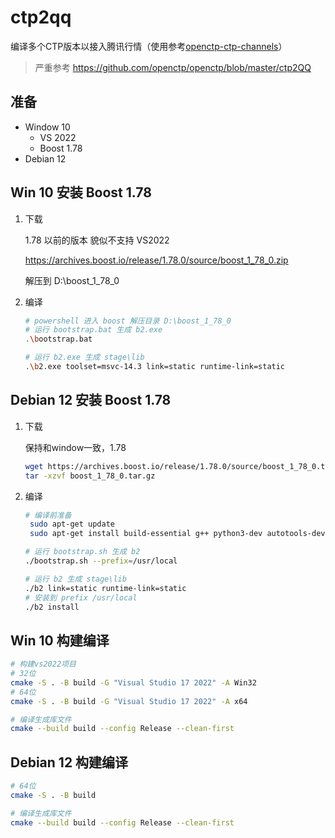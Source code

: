 # ctp2qq

编译多个CTP版本以接入腾讯行情（使用参考[openctp-ctp-channels](https://github.com/Jedore/openctp-ctp-channels)）

> 严重参考 https://github.com/openctp/openctp/blob/master/ctp2QQ

## 准备

- Window 10
    - VS 2022
    - Boost 1.78
- Debian 12

## Win 10 安装 Boost 1.78

1. 下载

   1.78 以前的版本 貌似不支持 VS2022

   https://archives.boost.io/release/1.78.0/source/boost_1_78_0.zip

   解压到 D:\boost_1_78_0

2. 编译

    ```bash 
    # powershell 进入 boost 解压目录 D:\boost_1_78_0
    # 运行 bootstrap.bat 生成 b2.exe
    .\bootstrap.bat
   
    # 运行 b2.exe 生成 stage\lib
    .\b2.exe toolset=msvc-14.3 link=static runtime-link=static
    ```

## Debian 12 安装 Boost 1.78

1. 下载

   保持和window一致，1.78

    ```bash
    wget https://archives.boost.io/release/1.78.0/source/boost_1_78_0.tar.gz
    tar -xzvf boost_1_78_0.tar.gz 
    ```

2. 编译

    ```bash 
    # 编译前准备
     sudo apt-get update
     sudo apt-get install build-essential g++ python3-dev autotools-dev libicu-dev libbz2-dev
   
    # 运行 bootstrap.sh 生成 b2
    ./bootstrap.sh --prefix=/usr/local
   
    # 运行 b2 生成 stage\lib
    ./b2 link=static runtime-link=static
    # 安装到 prefix /usr/local
    ./b2 install
    ```

## Win 10 构建编译

```bash
# 构建vs2022项目
# 32位
cmake -S . -B build -G "Visual Studio 17 2022" -A Win32
# 64位
cmake -S . -B build -G "Visual Studio 17 2022" -A x64

# 编译生成库文件
cmake --build build --config Release --clean-first
```

## Debian 12 构建编译

```bash
# 64位
cmake -S . -B build

# 编译生成库文件
cmake --build build --config Release --clean-first
```
